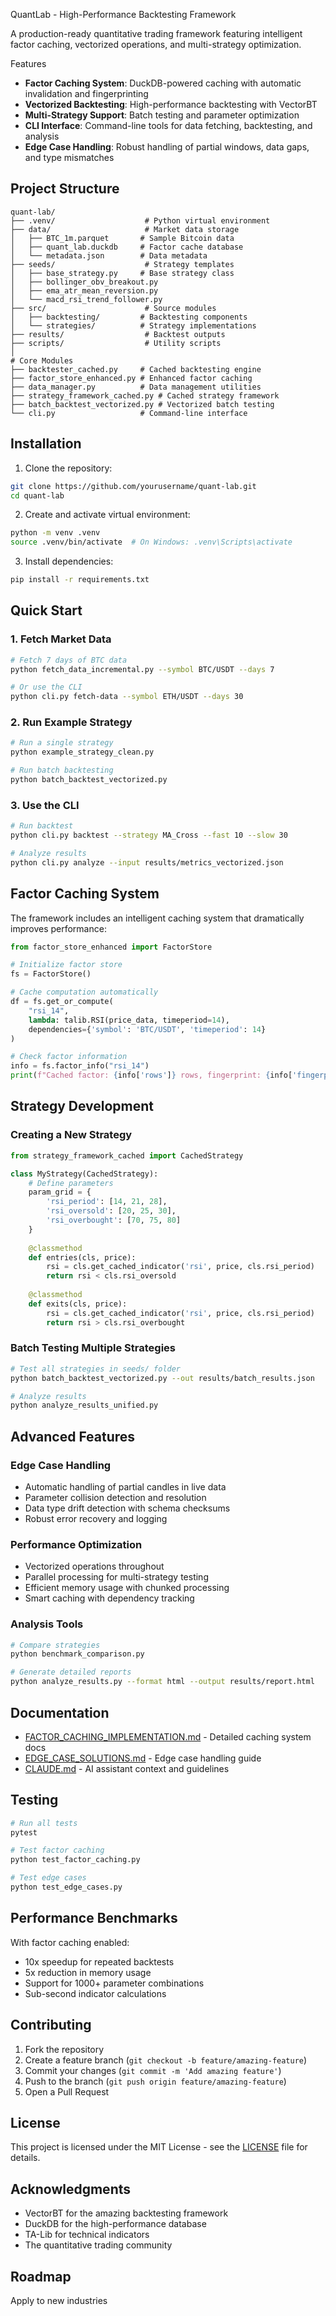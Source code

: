 QuantLab - High-Performance Backtesting Framework

A production-ready quantitative trading framework featuring intelligent factor caching, vectorized operations, and multi-strategy optimization.

Features

- **Factor Caching System**: DuckDB-powered caching with automatic invalidation and fingerprinting
- **Vectorized Backtesting**: High-performance backtesting with VectorBT
- **Multi-Strategy Support**: Batch testing and parameter optimization
- **CLI Interface**: Command-line tools for data fetching, backtesting, and analysis
- **Edge Case Handling**: Robust handling of partial windows, data gaps, and type mismatches

## Project Structure

```
quant-lab/
├── .venv/                    # Python virtual environment
├── data/                     # Market data storage
│   ├── BTC_1m.parquet       # Sample Bitcoin data
│   ├── quant_lab.duckdb     # Factor cache database
│   └── metadata.json        # Data metadata
├── seeds/                    # Strategy templates
│   ├── base_strategy.py     # Base strategy class
│   ├── bollinger_obv_breakout.py
│   ├── ema_atr_mean_reversion.py
│   └── macd_rsi_trend_follower.py
├── src/                      # Source modules
│   ├── backtesting/         # Backtesting components
│   └── strategies/          # Strategy implementations
├── results/                  # Backtest outputs
├── scripts/                  # Utility scripts
│
# Core Modules
├── backtester_cached.py     # Cached backtesting engine
├── factor_store_enhanced.py # Enhanced factor caching
├── data_manager.py          # Data management utilities
├── strategy_framework_cached.py # Cached strategy framework
├── batch_backtest_vectorized.py # Vectorized batch testing
└── cli.py                   # Command-line interface
```

## Installation

1. Clone the repository:
```bash
git clone https://github.com/yourusername/quant-lab.git
cd quant-lab
```

2. Create and activate virtual environment:
```bash
python -m venv .venv
source .venv/bin/activate  # On Windows: .venv\Scripts\activate
```

3. Install dependencies:
```bash
pip install -r requirements.txt
```

## Quick Start

### 1. Fetch Market Data
```bash
# Fetch 7 days of BTC data
python fetch_data_incremental.py --symbol BTC/USDT --days 7

# Or use the CLI
python cli.py fetch-data --symbol ETH/USDT --days 30
```

### 2. Run Example Strategy
```bash
# Run a single strategy
python example_strategy_clean.py

# Run batch backtesting
python batch_backtest_vectorized.py
```

### 3. Use the CLI
```bash
# Run backtest
python cli.py backtest --strategy MA_Cross --fast 10 --slow 30

# Analyze results
python cli.py analyze --input results/metrics_vectorized.json
```

## Factor Caching System

The framework includes an intelligent caching system that dramatically improves performance:

```python
from factor_store_enhanced import FactorStore

# Initialize factor store
fs = FactorStore()

# Cache computation automatically
df = fs.get_or_compute(
    "rsi_14",
    lambda: talib.RSI(price_data, timeperiod=14),
    dependencies={'symbol': 'BTC/USDT', 'timeperiod': 14}
)

# Check factor information
info = fs.factor_info("rsi_14")
print(f"Cached factor: {info['rows']} rows, fingerprint: {info['fingerprint']}")
```

## Strategy Development

### Creating a New Strategy

```python
from strategy_framework_cached import CachedStrategy

class MyStrategy(CachedStrategy):
    # Define parameters
    param_grid = {
        'rsi_period': [14, 21, 28],
        'rsi_oversold': [20, 25, 30],
        'rsi_overbought': [70, 75, 80]
    }
    
    @classmethod
    def entries(cls, price):
        rsi = cls.get_cached_indicator('rsi', price, cls.rsi_period)
        return rsi < cls.rsi_oversold
    
    @classmethod
    def exits(cls, price):
        rsi = cls.get_cached_indicator('rsi', price, cls.rsi_period)
        return rsi > cls.rsi_overbought
```

### Batch Testing Multiple Strategies

```bash
# Test all strategies in seeds/ folder
python batch_backtest_vectorized.py --out results/batch_results.json

# Analyze results
python analyze_results_unified.py
```

## Advanced Features

### Edge Case Handling
- Automatic handling of partial candles in live data
- Parameter collision detection and resolution
- Data type drift detection with schema checksums
- Robust error recovery and logging

### Performance Optimization
- Vectorized operations throughout
- Parallel processing for multi-strategy testing
- Efficient memory usage with chunked processing
- Smart caching with dependency tracking

### Analysis Tools
```bash
# Compare strategies
python benchmark_comparison.py

# Generate detailed reports
python analyze_results.py --format html --output results/report.html
```

## Documentation

- [FACTOR_CACHING_IMPLEMENTATION.md](FACTOR_CACHING_IMPLEMENTATION.md) - Detailed caching system docs
- [EDGE_CASE_SOLUTIONS.md](EDGE_CASE_SOLUTIONS.md) - Edge case handling guide
- [CLAUDE.md](CLAUDE.md) - AI assistant context and guidelines

## Testing

```bash
# Run all tests
pytest

# Test factor caching
python test_factor_caching.py

# Test edge cases
python test_edge_cases.py
```

## Performance Benchmarks

With factor caching enabled:
- 10x speedup for repeated backtests
- 5x reduction in memory usage
- Support for 1000+ parameter combinations
- Sub-second indicator calculations

## Contributing

1. Fork the repository
2. Create a feature branch (`git checkout -b feature/amazing-feature`)
3. Commit your changes (`git commit -m 'Add amazing feature'`)
4. Push to the branch (`git push origin feature/amazing-feature`)
5. Open a Pull Request

## License

This project is licensed under the MIT License - see the [LICENSE](LICENSE) file for details.

## Acknowledgments

- VectorBT for the amazing backtesting framework
- DuckDB for the high-performance database
- TA-Lib for technical indicators
- The quantitative trading community

## Roadmap

Apply to new industries
